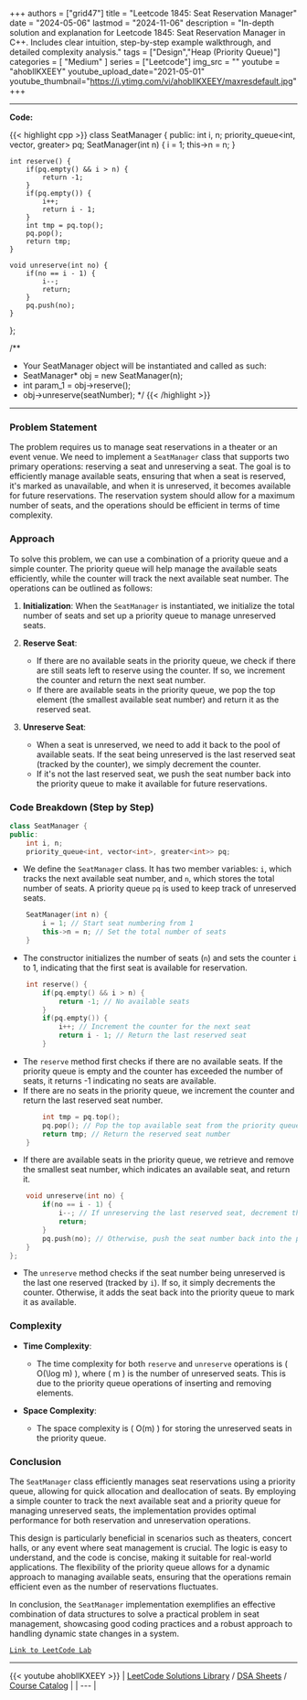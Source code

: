
+++
authors = ["grid47"]
title = "Leetcode 1845: Seat Reservation Manager"
date = "2024-05-06"
lastmod = "2024-11-06"
description = "In-depth solution and explanation for Leetcode 1845: Seat Reservation Manager in C++. Includes clear intuition, step-by-step example walkthrough, and detailed complexity analysis."
tags = ["Design","Heap (Priority Queue)"]
categories = [
    "Medium"
]
series = ["Leetcode"]
img_src = ""
youtube = "ahobllKXEEY"
youtube_upload_date="2021-05-01"
youtube_thumbnail="https://i.ytimg.com/vi/ahobllKXEEY/maxresdefault.jpg"
+++



---
**Code:**

{{< highlight cpp >}}
class SeatManager {
public:
    int i, n;
    priority_queue<int, vector<int>, greater<int>> pq;
    SeatManager(int n) {
        i = 1;
        this->n = n;
    }
    
    int reserve() {
        if(pq.empty() && i > n) {
            return -1;
        }
        if(pq.empty()) {
            i++;
            return i - 1;
        }
        int tmp = pq.top();
        pq.pop();
        return tmp;
    }
    
    void unreserve(int no) {
        if(no == i - 1) {
            i--;
            return;
        }
        pq.push(no);
    }
};

/**
 * Your SeatManager object will be instantiated and called as such:
 * SeatManager* obj = new SeatManager(n);
 * int param_1 = obj->reserve();
 * obj->unreserve(seatNumber);
 */
{{< /highlight >}}
---

### Problem Statement

The problem requires us to manage seat reservations in a theater or an event venue. We need to implement a `SeatManager` class that supports two primary operations: reserving a seat and unreserving a seat. The goal is to efficiently manage available seats, ensuring that when a seat is reserved, it's marked as unavailable, and when it is unreserved, it becomes available for future reservations. The reservation system should allow for a maximum number of seats, and the operations should be efficient in terms of time complexity.

### Approach

To solve this problem, we can use a combination of a priority queue and a simple counter. The priority queue will help manage the available seats efficiently, while the counter will track the next available seat number. The operations can be outlined as follows:

1. **Initialization**: When the `SeatManager` is instantiated, we initialize the total number of seats and set up a priority queue to manage unreserved seats.

2. **Reserve Seat**:
   - If there are no available seats in the priority queue, we check if there are still seats left to reserve using the counter. If so, we increment the counter and return the next seat number.
   - If there are available seats in the priority queue, we pop the top element (the smallest available seat number) and return it as the reserved seat.

3. **Unreserve Seat**:
   - When a seat is unreserved, we need to add it back to the pool of available seats. If the seat being unreserved is the last reserved seat (tracked by the counter), we simply decrement the counter.
   - If it's not the last reserved seat, we push the seat number back into the priority queue to make it available for future reservations.

### Code Breakdown (Step by Step)

```cpp
class SeatManager {
public:
    int i, n;
    priority_queue<int, vector<int>, greater<int>> pq;
```
- We define the `SeatManager` class. It has two member variables: `i`, which tracks the next available seat number, and `n`, which stores the total number of seats. A priority queue `pq` is used to keep track of unreserved seats.

```cpp
    SeatManager(int n) {
        i = 1; // Start seat numbering from 1
        this->n = n; // Set the total number of seats
    }
```
- The constructor initializes the number of seats (`n`) and sets the counter `i` to 1, indicating that the first seat is available for reservation.

```cpp
    int reserve() {
        if(pq.empty() && i > n) {
            return -1; // No available seats
        }
        if(pq.empty()) {
            i++; // Increment the counter for the next seat
            return i - 1; // Return the last reserved seat
        }
```
- The `reserve` method first checks if there are no available seats. If the priority queue is empty and the counter has exceeded the number of seats, it returns -1 indicating no seats are available.
- If there are no seats in the priority queue, we increment the counter and return the last reserved seat number.

```cpp
        int tmp = pq.top();
        pq.pop(); // Pop the top available seat from the priority queue
        return tmp; // Return the reserved seat number
    }
```
- If there are available seats in the priority queue, we retrieve and remove the smallest seat number, which indicates an available seat, and return it.

```cpp
    void unreserve(int no) {
        if(no == i - 1) {
            i--; // If unreserving the last reserved seat, decrement the counter
            return;
        }
        pq.push(no); // Otherwise, push the seat number back into the priority queue
    }
};
```
- The `unreserve` method checks if the seat number being unreserved is the last one reserved (tracked by `i`). If so, it simply decrements the counter. Otherwise, it adds the seat back into the priority queue to mark it as available.

### Complexity

- **Time Complexity**:
  - The time complexity for both `reserve` and `unreserve` operations is \( O(\log m) \), where \( m \) is the number of unreserved seats. This is due to the priority queue operations of inserting and removing elements.
  
- **Space Complexity**:
  - The space complexity is \( O(m) \) for storing the unreserved seats in the priority queue.

### Conclusion

The `SeatManager` class efficiently manages seat reservations using a priority queue, allowing for quick allocation and deallocation of seats. By employing a simple counter to track the next available seat and a priority queue for managing unreserved seats, the implementation provides optimal performance for both reservation and unreservation operations.

This design is particularly beneficial in scenarios such as theaters, concert halls, or any event where seat management is crucial. The logic is easy to understand, and the code is concise, making it suitable for real-world applications. The flexibility of the priority queue allows for a dynamic approach to managing available seats, ensuring that the operations remain efficient even as the number of reservations fluctuates. 

In conclusion, the `SeatManager` implementation exemplifies an effective combination of data structures to solve a practical problem in seat management, showcasing good coding practices and a robust approach to handling dynamic state changes in a system.

[`Link to LeetCode Lab`](https://leetcode.com/problems/seat-reservation-manager/description/)

---
{{< youtube ahobllKXEEY >}}
| [LeetCode Solutions Library](https://grid47.xyz/leetcode/) / [DSA Sheets](https://grid47.xyz/sheets/) / [Course Catalog](https://grid47.xyz/courses/) |
| --- |
